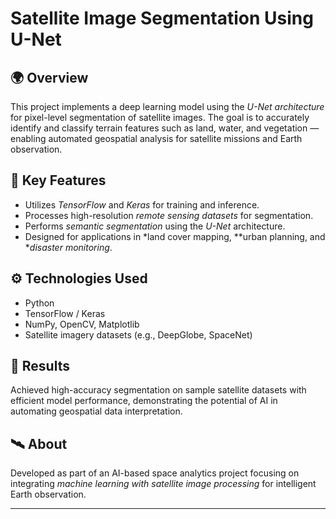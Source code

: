 # Satellite Image Segmentation Using U-Net

## 🌍 Overview
This project implements a deep learning model using the *U-Net architecture* for pixel-level segmentation of satellite images. The goal is to accurately identify and classify terrain features such as land, water, and vegetation — enabling automated geospatial analysis for satellite missions and Earth observation.

## 🧠 Key Features
- Utilizes *TensorFlow* and *Keras* for training and inference.  
- Processes high-resolution *remote sensing datasets* for segmentation.  
- Performs *semantic segmentation* using the *U-Net* architecture.  
- Designed for applications in *land cover mapping, **urban planning, and **disaster monitoring*.  

## ⚙ Technologies Used
- Python  
- TensorFlow / Keras  
- NumPy, OpenCV, Matplotlib  
- Satellite imagery datasets (e.g., DeepGlobe, SpaceNet)

## 🚀 Results
Achieved high-accuracy segmentation on sample satellite datasets with efficient model performance, demonstrating the potential of AI in automating geospatial data interpretation.

## 🛰 About
Developed as part of an AI-based space analytics project focusing on integrating *machine learning with satellite image processing* for intelligent Earth observation.

---
